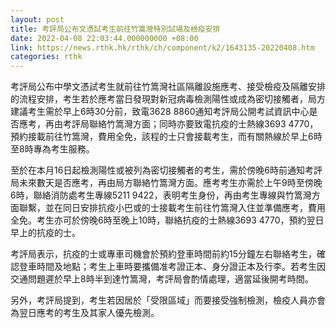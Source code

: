 ```yaml
---
layout: post
title: 考評局公布文憑試考生前往竹篙灣特別試場及檢疫安排
date: 2022-04-08 22:03:44.000000000 +08:00
link: https://news.rthk.hk/rthk/ch/component/k2/1643135-20220408.htm
categories: rthk
---
```


考評局公布中學文憑試考生就前往竹篙灣社區隔離設施應考、接受檢疫及隔離安排的流程安排，考生若於應考當日發現對新冠病毒檢測陽性或成為密切接觸者，局方建議考生需於早上6時30分前，致電3628 8860通知考評局公開考試資訊中心是否應考，再由考評局聯絡竹篙灣方面；同時亦要致電抗疫的士熱線3693 4770，預約接載前往竹篙灣，費用全免，該程的士只會接載考生，而有關熱線於早上6時至8時專為考生服務。

至於在本月16日起檢測陽性或被列為密切接觸者的考生，需於傍晚6時前通知考評局未來數天是否應考，再由局方聯絡竹篙灣方面。應考考生亦需於上午9時至傍晚6時，聯絡消防處考生專線5211 9422，表明考生身份，再由考生專線與竹篙灣方面聯繫，並在同日安排抗疫小巴或的士接載考生前往竹篙灣入住並準備應考，費用全免。考生亦可於傍晚6時至晚上10時，聯絡抗疫的士熱線3693 4770，預約翌日早上的抗疫的士。

考評局表示，抗疫的士或專車司機會於預約登車時間前約15分鐘左右聯絡考生，確認登車時間及地點；考生上車時要攜備准考證正本、身分證正本及行李。若考生因交通問題遲於早上8時半到達竹篙灣，考評局會酌情處理，適當延後開考時間。

另外，考評局提到，考生若因居於「受限區域」而要接受強制檢測，檢疫人員亦會為翌日應考的考生及其家人優先檢測。
